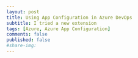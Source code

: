 ```yaml
---
layout: post
title: Using App Configuration in Azure DevOps
subtitle: I tried a new extension
tags: [Azure, Azure App Configuration]
comments: false
published: false
#share-img: 
---
```


